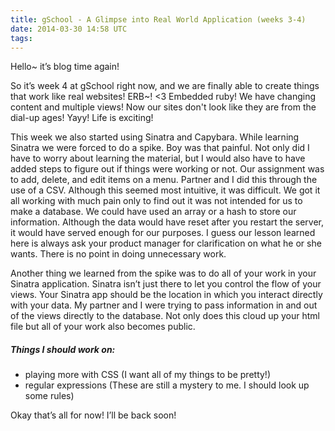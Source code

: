```yaml
---
title: gSchool - A Glimpse into Real World Application (weeks 3-4)
date: 2014-03-30 14:58 UTC
tags:
---
```


Hello~ it’s blog time again! <br>

So it’s week 4 at gSchool right now, and we are finally able to create things that work like real websites! ERB~! <3 Embedded ruby!
We have changing content and multiple views! Now our sites don't look like they are from the dial-up ages! Yayy! Life is exciting!<br>


This week we also started using Sinatra and Capybara. While learning Sinatra we were forced to do a spike. Boy was that painful. Not only did I have to worry about learning the material, but I would also have to have added steps to figure out if things were working or not.
Our assignment was to add, delete, and edit items on a menu. Partner and I did this through the use of a CSV. Although this seemed most intuitive, it was difficult. We got it all working with much pain only to find out it was not intended for us to make a database. We could have used an array or a hash to store our information. Although the data would have reset after you restart the server, it would have served enough for our purposes. I guess our lesson learned here is always ask your product manager for clarification on what he or she wants. There is no point in doing unnecessary work.<br>

Another thing we learned from the spike was to do all of your work in your Sinatra application. Sinatra isn’t just there to let you control the flow of your views. Your Sinatra app should be the location in which you interact directly with your data. My partner and I were trying to pass information in and out of the views directly to the database. Not only does this cloud up your html file but all of your work also becomes public.<br>


<h5>Things I should work on:</h5>
<ul>
<li>playing more with CSS (I want all of my things to be pretty!)</li>
<li>regular expressions (These are still a mystery to me. I should look up some rules)
</ul>


Okay that’s all for now! I’ll be back soon!